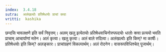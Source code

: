 ```yaml
---
index:  3.4.18
sutra:  अलंखल्वोः प्रतिषेधयोः प्राचां क्त्वा
vritti:  kashika 
---
```


छन्दसि भावलक्षणे इति सर्वं निवृत्तम्। अलम् खलु इत्येतयोः प्रतिषेधवाचिनोरुपपदयोः धातोः क्त्वा प्रत्ययो भवति प्राचाम् आचार्याणां मतेन। अलं कृत्वा। खलु कृत्वा। अलं बाले रुदित्वा। अलंखल्वोः इति किम्? मा कार्षीः। प्रतिषेधयोः इति किम्? अलङ्कारः। प्राचांग्रहणं विकल्पार्थम्। अलं रोदनेन। वासरूपविधिश्चेत् पूजार्थम्।

